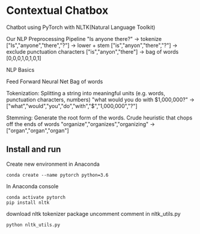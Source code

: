 # Contextual Chatbox 

Chatbot using PyTorch with NLTK(Natural Language Toolkit)

Our NLP Preprocessing Pipeline
"Is anyone there?"
-> tokenize
["Is","anyone","there","?"]
-> lower + stem
["is","anyon","there","?"]
-> exclude punctuation characters
["is","anyon","there"]
-> bag of words
[0,0,0,1,0,1,0,1]

NLP Basics

Feed Forward Neural Net
Bag of words

Tokenization: Splitting a string into meaningful units (e.g. words, punctuation characters, numbers)
"what would you do with $1,000,000?"
->["what","would","you","do","with","$","1,000,000","?"]

Stemming: Generate the root form of the words. Crude heuristic that chops off the ends of words
"organize","organizes","organizing"
->["organ","organ","organ"]


## Install and run

Create new environment in Anaconda
```console
conda create --name pytorch python=3.6
```

In Anaconda console
```console
conda activate pytorch
pip install nltk

```

download nltk tokenizer package
uncomment comment in nltk_utils.py
```console
python nltk_utils.py
```
